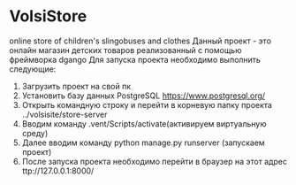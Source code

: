 # VolsiStore
online store of children's slingobuses and clothes
Данный проект - это онлайн магазин детских товаров реализованный с помощью фреймворка dgango 
Для запуска проекта необходимо выполнить следующие:
 1. Загрузить проект на свой пк 
 2. Установить базу данных PostgreSQL https://www.postgresql.org/
 3. Открыть командную строку и перейти в корневую папку проекта ../volsisite/store-server 
 4. Вводим команду .vent/Scripts/activate(активируем виртуальную среду) 
 5. Далее вводим команду python manage.py runserver (запускаем проект) 
 6. После запуска проекта необходимо перейти в браузер на этот адрес ttp://127.0.0.1:8000/
